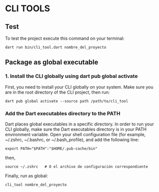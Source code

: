 # CLI TOOLS

## Test

To test the project execute this command on your terminal:

```
dart run bin/cli_tool.dart nombre_del_proyecto
```

## Package as global executable

### 1. Install the CLI globally using dart pub global activate

First, you need to install your CLI globally on your system. Make sure you are in the root directory of the CLI project, then run:

```
dart pub global activate --source path /path/to/cli_tool
```
### Add the Dart executables directory to the PATH

Dart places global executables in a specific directory. In order to run your CLI globally, make sure the Dart executables directory is in your PATH environment variable. Open your shell configuration file (for example, ~/.zshrc, ~/.bashrc, or ~/.bash_profile), and add the following line:

```
export PATH="$PATH":"$HOME/.pub-cache/bin"
```

then,

```
source ~/.zshrc   # O el archivo de configuración correspondiente
```
 Finally, run as global:

 ```
 cli_tool nombre_del_proyecto
 ```